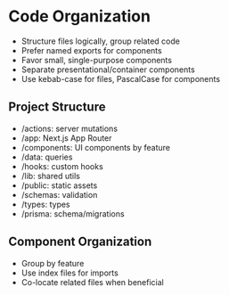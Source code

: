 # Code Organization

- Structure files logically, group related code
- Prefer named exports for components
- Favor small, single-purpose components
- Separate presentational/container components
- Use kebab-case for files, PascalCase for components

## Project Structure

- /actions: server mutations
- /app: Next.js App Router
- /components: UI components by feature
- /data: queries
- /hooks: custom hooks
- /lib: shared utils
- /public: static assets
- /schemas: validation
- /types: types
- /prisma: schema/migrations

## Component Organization

- Group by feature
- Use index files for imports
- Co-locate related files when beneficial
